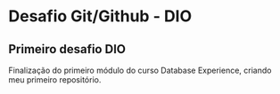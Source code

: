 # Desafio Git/Github - DIO
## Primeiro desafio DIO

Finalização do primeiro módulo do curso Database Experience, criando meu primeiro repositório.

